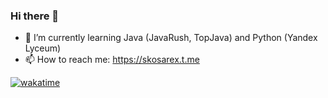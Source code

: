 ### Hi there 👋
- 🌱 I’m currently learning Java (JavaRush, TopJava) and Python (Yandex Lyceum)
- 📫 How to reach me: https://skosarex.t.me

[![wakatime](https://wakatime.com/badge/user/5dee0892-25f2-4d5c-901a-de1fd8b6a0a8.svg)](https://wakatime.com/@5dee0892-25f2-4d5c-901a-de1fd8b6a0a8 "Total time coded since May 10 2022")


<!--
**skosarex/skosarex** is a ✨ _special_ ✨ repository because its `README.md` (this file) appears on your GitHub profile.

Here are some ideas to get you started:

- 🔭 I’m currently working on ...
- 🌱 I’m currently learning ...
- 👯 I’m looking to collaborate on ...
- 🤔 I’m looking for help with ...
- 💬 Ask me about ...
- 📫 How to reach me: ...
- 😄 Pronouns: ...
- ⚡ Fun fact: ...
-->
